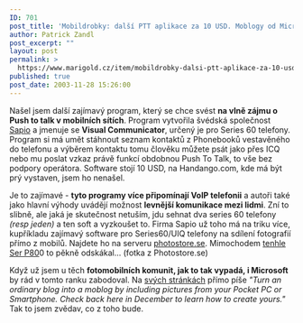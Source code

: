 ```yaml
---
ID: 701
post_title: 'Mobildrobky: další PTT aplikace za 10 USD. Moblogy od Microsoftu'
author: Patrick Zandl
post_excerpt: ""
layout: post
permalink: >
  https://www.marigold.cz/item/mobildrobky-dalsi-ptt-aplikace-za-10-usd-moblogy-od-microsoftu
published: true
post_date: 2003-11-28 15:26:00
---
```

<P>Našel jsem další zajímavý program, který se chce svést <STRONG>na vlně zájmu o Push to talk v mobilních sítích</STRONG>. Program vytvořila švédská společnost <A href="http://www.sapio.se/" target=_blank>Sapio</A> a jmenuje se <STRONG>Visual Communicator</STRONG>, určený je pro Series 60 telefony. Program si má umět stáhnout seznam kontaktů z Phonebooků vestavěného do telefonu a výběrem kontaktu tomu člověku můžete psát jako přes ICQ nebo mu poslat vzkaz právě funkcí obdobnou Push To Talk, to vše bez podpory operátora. Software stojí 10 USD, na Handango.com, kde má být prý vystaven, jsem ho nenašel. </P>
<P>Je to zajímavé - <STRONG>tyto programy více připomínají VoIP telefonii</STRONG> a autoři také jako hlavní výhody uvádějí možnost <STRONG>levnější komunikace mezi lidmi</STRONG>. Zní to slibně, ale jaká je skutečnost netuším, jdu sehnat dva series 60 telefony <EM>(resp jeden)</EM> a ten soft a vyzkoušet to. Firma Sapio už toho má na triku více, kupříkladu zajímavý software pro Series60/UIQ telefony na sdílení fotografií přímo z mobilů. Najdete ho na serveru <A href="http://www.photostore.se/" target=_blank>photostore.se</A>. Mimochodem <A href="http://www.photostore.se/index.php?category=Funny%20Pics&amp;showpicid=7152" target=_blank>tenhle Ser P80</A>0 to pěkně odskákal... (fotka z Photostore.se)</P>
<P>Když už jsem u těch <STRONG>fotomobilních komunit, jak to tak vypadá, i Microsoft</STRONG> by rád v tomto ranku zabodoval. Na <A href="http://www.microsoft.com/windowsmobile/resources/communities/default.mspx" target=_blank>svých stránkách</A> přímo píše<EM> "Turn an ordinary blog into a moblog by including pictures from your Pocket PC or Smartphone. Check back here in December to learn how to create yours."</EM> Tak to jsem zvědav, co z toho bude. </P>